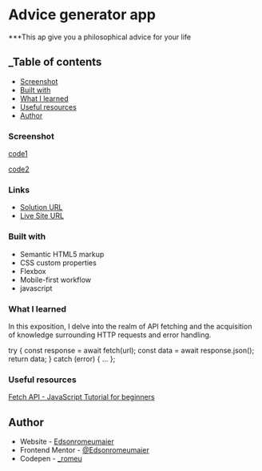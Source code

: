 # Advice generator app

 ***This ap give you a philosophical advice for your life


## _Table of contents
  
  - [Screenshot](#screenshot)
  - [Built with](#built-with)
  - [What I learned](#what-i-learned)
   - [Useful resources](#useful-resources)
- [Author](#author)



### Screenshot

[code1](./screenshot/code1.png)

[code2](./screenshot/code2.png)

### Links

-  [Solution URL](https://github.com/Edsonromeumaier/Advice-generator-app)
-  [Live Site URL](https://advice-generator-app-alpha-nine.vercel.app/)



### Built with

- Semantic HTML5 markup
- CSS custom properties
- Flexbox
- Mobile-first workflow
- javascript

### What I learned

In this exposition, I delve into the realm of API fetching and the acquisition of knowledge surrounding HTTP requests and error handling.


 try {
        const response = await fetch(url);
        const data = await response.json();
        return data;
    } catch (error) {
        ...
         };

### Useful resources

[Fetch API - JavaScript Tutorial for beginners](https://www.youtube.com/watch?v=ubw2hdQIl4E) 


## Author

- Website - [Edsonromeumaier](https://www.your-site.com)
- Frontend Mentor - [@Edsonromeumaier](https://www.frontendmentor.io/profile/Edsonromeumaier)
- Codepen - [_romeu](https://codepen.io/_romeu)



